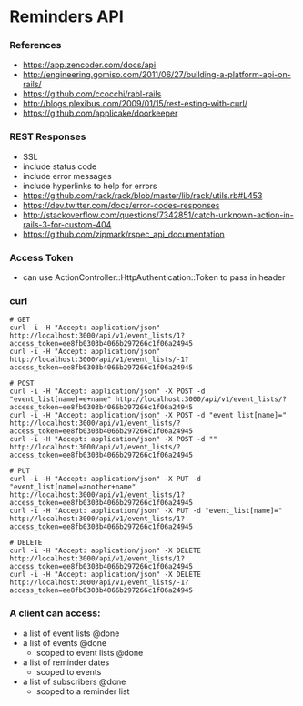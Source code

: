# Reminders API

### References
* https://app.zencoder.com/docs/api
* http://engineering.gomiso.com/2011/06/27/building-a-platform-api-on-rails/
* https://github.com/ccocchi/rabl-rails
* http://blogs.plexibus.com/2009/01/15/rest-esting-with-curl/
* https://github.com/applicake/doorkeeper

### REST Responses
* SSL
* include status code
* include error messages
* include hyperlinks to help for errors
* https://github.com/rack/rack/blob/master/lib/rack/utils.rb#L453
* https://dev.twitter.com/docs/error-codes-responses
* http://stackoverflow.com/questions/7342851/catch-unknown-action-in-rails-3-for-custom-404
* https://github.com/zipmark/rspec_api_documentation

### Access Token
* can use ActionController::HttpAuthentication::Token to pass in header

### curl
```
# GET
curl -i -H "Accept: application/json" http://localhost:3000/api/v1/event_lists/1?access_token=ee8fb0303b4066b297266c1f06a24945
curl -i -H "Accept: application/json" http://localhost:3000/api/v1/event_lists/-1?access_token=ee8fb0303b4066b297266c1f06a24945

# POST
curl -i -H "Accept: application/json" -X POST -d "event_list[name]=e+name" http://localhost:3000/api/v1/event_lists/?access_token=ee8fb0303b4066b297266c1f06a24945
curl -i -H "Accept: application/json" -X POST -d "event_list[name]=" http://localhost:3000/api/v1/event_lists/?access_token=ee8fb0303b4066b297266c1f06a24945
curl -i -H "Accept: application/json" -X POST -d "" http://localhost:3000/api/v1/event_lists/?access_token=ee8fb0303b4066b297266c1f06a24945

# PUT
curl -i -H "Accept: application/json" -X PUT -d "event_list[name]=another+name" http://localhost:3000/api/v1/event_lists/1?access_token=ee8fb0303b4066b297266c1f06a24945
curl -i -H "Accept: application/json" -X PUT -d "event_list[name]=" http://localhost:3000/api/v1/event_lists/1?access_token=ee8fb0303b4066b297266c1f06a24945

# DELETE
curl -i -H "Accept: application/json" -X DELETE http://localhost:3000/api/v1/event_lists/1?access_token=ee8fb0303b4066b297266c1f06a24945
curl -i -H "Accept: application/json" -X DELETE http://localhost:3000/api/v1/event_lists/-1?access_token=ee8fb0303b4066b297266c1f06a24945
```

### A client can access:
* a list of event lists @done
* a list of events @done
  * scoped to event lists @done
* a list of reminder dates
  * scoped to events
* a list of subscribers @done
  * scoped to a reminder list
